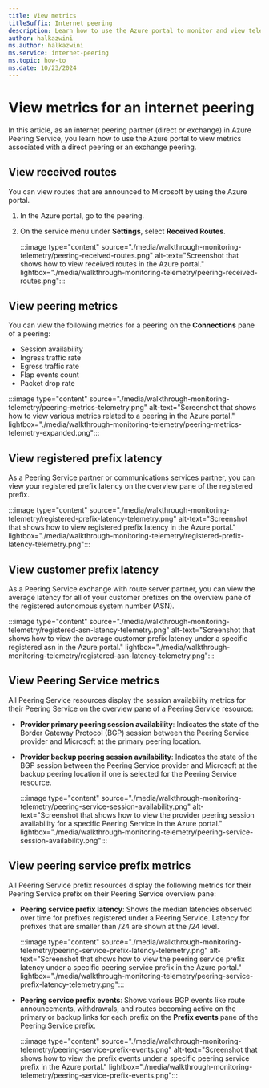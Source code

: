 ```yaml
---
title: View metrics
titleSuffix: Internet peering
description: Learn how to use the Azure portal to monitor and view telemetry for an internet peering with Azure Peering Service.
author: halkazwini
ms.author: halkazwini
ms.service: internet-peering
ms.topic: how-to
ms.date: 10/23/2024
---
```


# View metrics for an internet peering

In this article, as an internet peering partner (direct or exchange) in Azure Peering Service, you learn how to use the Azure portal to view metrics associated with a direct peering or an exchange peering.

## View received routes

You can view routes that are announced to Microsoft by using the Azure portal.

1. In the Azure portal, go to the peering.

1. On the service menu under **Settings**, select **Received Routes**.

    :::image type="content" source="./media/walkthrough-monitoring-telemetry/peering-received-routes.png" alt-text="Screenshot that shows how to view received routes in the Azure portal." lightbox="./media/walkthrough-monitoring-telemetry/peering-received-routes.png":::

## View peering metrics

You can view the following metrics for a peering on the **Connections** pane of a peering:

- Session availability
- Ingress traffic rate
- Egress traffic rate
- Flap events count
- Packet drop rate

:::image type="content" source="./media/walkthrough-monitoring-telemetry/peering-metrics-telemetry.png" alt-text="Screenshot that shows how to view various metrics related to a peering in the Azure portal." lightbox="./media/walkthrough-monitoring-telemetry/peering-metrics-telemetry-expanded.png":::

## View registered prefix latency

As a Peering Service partner or communications services partner, you can view your registered prefix latency on the overview pane of the registered prefix.

:::image type="content" source="./media/walkthrough-monitoring-telemetry/registered-prefix-latency-telemetry.png" alt-text="Screenshot that shows how to view registered prefix latency in the Azure portal." lightbox="./media/walkthrough-monitoring-telemetry/registered-prefix-latency-telemetry.png":::

## View customer prefix latency

As a Peering Service exchange with route server partner, you can view the average latency for all of your customer prefixes on the overview pane of the registered autonomous system number (ASN).

:::image type="content" source="./media/walkthrough-monitoring-telemetry/registered-asn-latency-telemetry.png" alt-text="Screenshot that shows how to view the average customer prefix latency under a specific registered asn in the Azure portal." lightbox="./media/walkthrough-monitoring-telemetry/registered-asn-latency-telemetry.png":::

## View Peering Service metrics

All Peering Service resources display the session availability metrics for their Peering Service on the overview pane of a Peering Service resource:

- **Provider primary peering session availability**: Indicates the state of the Border Gateway Protocol (BGP) session between the Peering Service provider and Microsoft at the primary peering location.

- **Provider backup peering session availability**: Indicates the state of the BGP session between the Peering Service provider and Microsoft at the backup peering location if one is selected for the Peering Service resource.

    :::image type="content" source="./media/walkthrough-monitoring-telemetry/peering-service-session-availability.png" alt-text="Screenshot that shows how to view the provider peering session availability for a specific Peering Service in the Azure portal." lightbox="./media/walkthrough-monitoring-telemetry/peering-service-session-availability.png":::

## View peering service prefix metrics

All Peering Service prefix resources display the following metrics for their Peering Service prefix on their Peering Service overview pane:

- **Peering service prefix latency**: Shows the median latencies observed over time for prefixes registered under a Peering Service. Latency for prefixes that are smaller than \/24 are shown at the \/24 level.

    :::image type="content" source="./media/walkthrough-monitoring-telemetry/peering-service-prefix-latency-telemetry.png" alt-text="Screenshot that shows how to view the peering service prefix latency under a specific peering service prefix in the Azure portal." lightbox="./media/walkthrough-monitoring-telemetry/peering-service-prefix-latency-telemetry.png":::

- **Peering service prefix events**: Shows various BGP events like route announcements, withdrawals, and routes becoming active on the primary or backup links for each prefix on the **Prefix events** pane of the Peering Service prefix.

    :::image type="content" source="./media/walkthrough-monitoring-telemetry/peering-service-prefix-events.png" alt-text="Screenshot that shows how to view the prefix events under a specific peering service prefix in the Azure portal." lightbox="./media/walkthrough-monitoring-telemetry/peering-service-prefix-events.png":::

